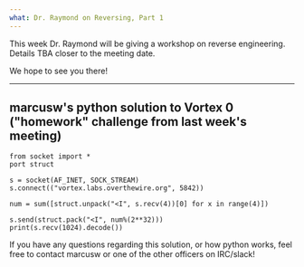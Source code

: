 ```yaml
---
what: Dr. Raymond on Reversing, Part 1
---
```


This week Dr. Raymond will be giving a workshop on reverse engineering. Details TBA closer to the meeting date.

We hope to see you there!

----
marcusw's python solution to Vortex 0 ("homework" challenge from last week's meeting)
----

    from socket import *
    port struct
    
    s = socket(AF_INET, SOCK_STREAM)
    s.connect(("vortex.labs.overthewire.org", 5842))
    
    num = sum([struct.unpack("<I", s.recv(4))[0] for x in range(4)])
    
    s.send(struct.pack("<I", num%(2**32)))
    print(s.recv(1024).decode())

If you have any questions regarding this solution, or how python works, feel free to contact marcusw or one of the other officers on IRC/slack!
